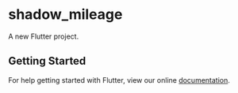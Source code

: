 # shadow_mileage

A new Flutter project.

## Getting Started

For help getting started with Flutter, view our online
[documentation](https://flutter.io/).

